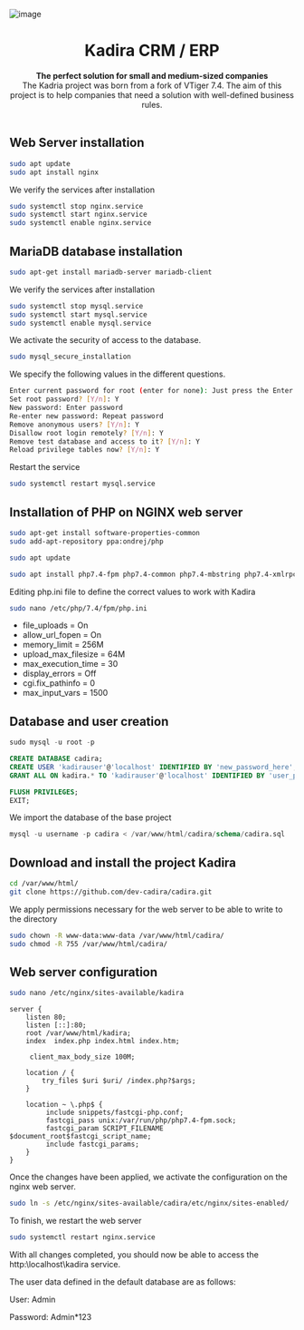 ![image](https://user-images.githubusercontent.com/89658833/189480151-42ee105c-143b-4697-9cdb-24d54a793279.png)

<div align="center">
  <h1>Kadira CRM / ERP</h1>
</div>
<div align="center">
  <strong>The perfect solution for small and medium-sized companies</strong>
</div>

<div align="center">
The Kadria project was born from a fork of VTiger 7.4. The aim of this project is to help companies that need a solution with well-defined business rules.
</div>

<br>

## Web Server installation

```bash
sudo apt update
sudo apt install nginx
```
We verify the services after installation

```bash
sudo systemctl stop nginx.service
sudo systemctl start nginx.service
sudo systemctl enable nginx.service
```

## MariaDB database installation

```bash
sudo apt-get install mariadb-server mariadb-client
```
We verify the services after installation

```bash
sudo systemctl stop mysql.service
sudo systemctl start mysql.service
sudo systemctl enable mysql.service
```
We activate the security of access to the database.

```bash
sudo mysql_secure_installation
```
We specify the following values in the different questions.

```bash
Enter current password for root (enter for none): Just press the Enter
Set root password? [Y/n]: Y
New password: Enter password
Re-enter new password: Repeat password
Remove anonymous users? [Y/n]: Y
Disallow root login remotely? [Y/n]: Y
Remove test database and access to it? [Y/n]: Y
Reload privilege tables now? [Y/n]: Y
```

Restart the service

```bash
sudo systemctl restart mysql.service
```

## Installation of PHP on NGINX web server

```bash
sudo apt-get install software-properties-common
sudo add-apt-repository ppa:ondrej/php

sudo apt update

sudo apt install php7.4-fpm php7.4-common php7.4-mbstring php7.4-xmlrpc php7.4-soap php7.4-gd php7.4-xml php7.4-intl php7.4-mysql php7.4-cli php7.4-mcrypt php7.4-ldap php7.4-zip php7.4-curl
```

Editing php.ini file to define the correct values to work with Kadira

```bash
sudo nano /etc/php/7.4/fpm/php.ini
```

- file_uploads = On
- allow_url_fopen = On
- memory_limit = 256M
- upload_max_filesize = 64M
- max_execution_time = 30
- display_errors = Off
- cgi.fix_pathinfo = 0
- max_input_vars = 1500

## Database and user creation

```sql
sudo mysql -u root -p

CREATE DATABASE cadira;
CREATE USER 'kadirauser'@'localhost' IDENTIFIED BY 'new_password_here';
GRANT ALL ON kadira.* TO 'kadirauser'@'localhost' IDENTIFIED BY 'user_password_here' WITH GRANT OPTION;

FLUSH PRIVILEGES;
EXIT;
````

We import the database of the base project

```sql
mysql -u username -p cadira < /var/www/html/cadira/schema/cadira.sql
````

## Download and install the project Kadira

```bash
cd /var/www/html/
git clone https://github.com/dev-cadira/cadira.git
```
We apply permissions necessary for the web server to be able to write to the directory

```bash
sudo chown -R www-data:www-data /var/www/html/cadira/
sudo chmod -R 755 /var/www/html/cadira/
```

## Web server configuration

```bash
sudo nano /etc/nginx/sites-available/kadira
```

```
server {
    listen 80;
    listen [::]:80;
    root /var/www/html/kadira;
    index  index.php index.html index.htm;

     client_max_body_size 100M;

    location / {
        try_files $uri $uri/ /index.php?$args;        
    }

    location ~ \.php$ {
         include snippets/fastcgi-php.conf;
         fastcgi_pass unix:/var/run/php/php7.4-fpm.sock;
         fastcgi_param SCRIPT_FILENAME $document_root$fastcgi_script_name;
         include fastcgi_params;
    }
}
```

Once the changes have been applied, we activate the configuration on the nginx web server.

```bash
sudo ln -s /etc/nginx/sites-available/cadira/etc/nginx/sites-enabled/
```

To finish, we restart the web server

```bash
sudo systemctl restart nginx.service
```

With all changes completed, you should now be able to access the http:\localhost\kadira service.

The user data defined in the default database are as follows:

User: Admin

Password: Admin*123
